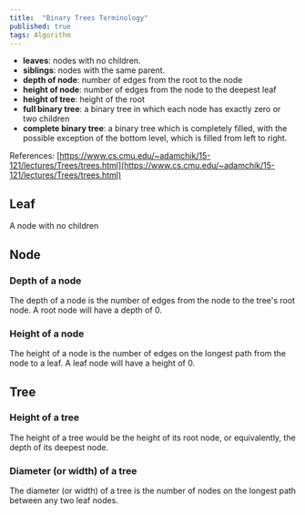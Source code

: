 ```yaml
---
title:  "Binary Trees Terminology"
published: true
tags: Algorithm
---
```


- **leaves**: nodes with no children.
- **siblings**: nodes with the same parent.
- **depth of node**: number of edges from the root to the node
- **height of node**: number of edges from the node to the deepest leaf
- **height of tree**: height of the root
- **full binary tree**: a binary tree in which each node has exactly zero or two children
- **complete binary tree**: a binary tree which is completely filled, with the possible
  exception of the bottom level, which is filled from left to right.

References: [https://www.cs.cmu.edu/~adamchik/15-121/lectures/Trees/trees.html](https://www.cs.cmu.edu/~adamchik/15-121/lectures/Trees/trees.html)

## Leaf

A node with no children

## Node

### Depth of a node

The depth of a node is the number of edges from the node to the
tree's root node. A root node will have a depth of 0.

### Height of a node

The height of a node is the number of edges on the longest path from
the node to a leaf. A leaf node will have a height of 0.

## Tree

### Height of a tree

The height of a tree would be the height of its root node, or equivalently, the depth of its deepest node.

### Diameter (or width) of a tree

The diameter (or width) of a tree is the number of nodes on the longest path between any two leaf nodes.

